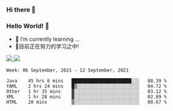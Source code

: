 ### Hi there 👋
### Hello World! 🙌

- 🌱 I’m currently learning ...
- 📖目前正在努力的学习之中!

<a href="https://github.com/anuraghazra/github-readme-stats">
  <img src="https://github-readme-stats.vercel.app/api?username=keyboardWithDream&show_icons=true&repo=github-readme-stats" />
</a>
<a href="https://github.com/anuraghazra/convoychat">
  <img src="https://github-readme-stats.vercel.app/api/top-langs/?username=keyboardWithDream&layout=compact&repo=convoychat" />
</a>



<!--START_SECTION:waka-->
```text
Week: 06 September, 2021 - 12 September, 2021

Java    45 hrs 6 mins   ██████████████████████░░░   88.39 % 
YAML    2 hrs 24 mins   █▒░░░░░░░░░░░░░░░░░░░░░░░   04.72 % 
Other   1 hr 35 mins    ▓░░░░░░░░░░░░░░░░░░░░░░░░   03.12 % 
XML     1 hr 28 mins    ▓░░░░░░░░░░░░░░░░░░░░░░░░   02.89 % 
HTML    20 mins         ▒░░░░░░░░░░░░░░░░░░░░░░░░   00.67 % 
```
<!--END_SECTION:waka-->
